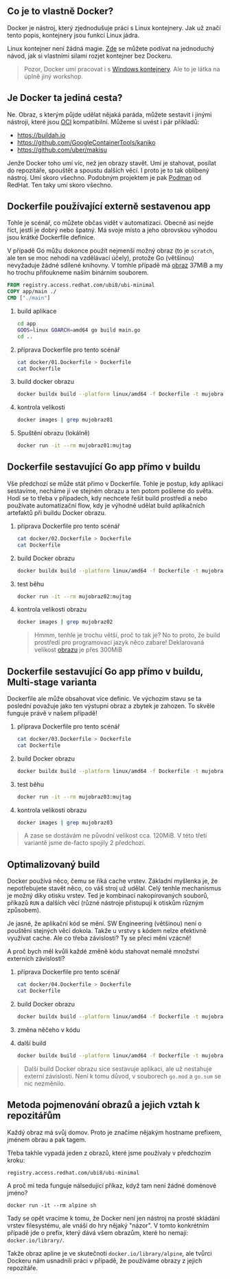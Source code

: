 ## Co je to vlastně Docker?

Docker je nástroj, který zjednodušuje práci s Linux kontejnery.
Jak už značí tento popis, kontejnery jsou funkcí Linux jádra.

Linux kontejner není žádná magie. [Zde](https://jvns.ca/blog/2020/04/27/new-zine-how-containers-work/) se můžete podívat na jednoduchý návod,
jak si vlastními silami rozjet kontejner bez Dockeru.

> Pozor, Docker umí pracovat i s [Windows kontejnery](https://www.docker.com/products/windows-containers). Ale to je látka na úplně jiný workshop.

## Je Docker ta jediná cesta?

Ne. Obraz, s kterým půjde udělat nějaká paráda, můžete sestavit i jinými nástroji,
které jsou [OCI](https://www.docker.com/blog/demystifying-open-container-initiative-oci-specifications/) kompatibilní.
Můžeme si uvést i pár příkladů:

- https://buildah.io
- https://github.com/GoogleContainerTools/kaniko
- https://github.com/uber/makisu

Jenže Docker toho umí víc, než jen obrazy stavět. Umí je stahovat, posílat do repozitáře,
spouštět a spoustu dalších věcí. I proto je to tak oblíbený nástroj. Umí skoro všechno.
Podobným projektem je pak [Podman](https://podman.io) od RedHat. Ten taky umí skoro všechno.

## Dockerfile používající externě sestavenou app

Tohle je scénář, co můžete občas vidět v automatizaci. Obecně asi nejde říct,
jestli je dobrý nebo špatný. Má svoje místo a jeho obrovskou výhodou jsou
krátké Dockerfile definice.

V případě Go můžu dokonce použít nejmenší možný obraz (to je `scratch`,
ale ten se moc nehodí na vzdělávací účely), protože Go (většinou)
nevyžaduje žádné sdílené knihovny. V tomhle případě má [obraz](https://catalog.redhat.com/software/containers/ubi8/ubi-minimal/5c359a62bed8bd75a2c3fba8?gti-tabs=unauthenticated) 37MiB a my ho trochu přifoukneme naším binárním souborem.

```Dockerfile
FROM registry.access.redhat.com/ubi8/ubi-minimal
COPY app/main ./
CMD ["./main"]
```

1. build aplikace

    ```bash
    cd app
    GOOS=linux GOARCH=amd64 go build main.go
    cd ..

2. příprava Dockerfile pro tento scénář

    ```bash
    cat docker/01.Dockerfile > Dockerfile
    cat Dockerfile
    ```

3. build docker obrazu

    ```bash
    docker buildx build --platform linux/amd64 -f Dockerfile -t mujobraz01:mujtag .
    ````

4. kontrola velikosti

    ```bash
    docker images | grep mujobraz01
    ```

5. Spuštění obrazu (lokálně)

    ```bash
    docker run -it --rm mujobraz01:mujtag
    ```

## Dockerfile sestavující Go app přímo v buildu

Vše předchozí se může stát přimo v Dockerfile. Tohle je postup, kdy
aplikaci sestavíme, necháme jí ve stejném obrazu a ten potom pošleme
do světa. Hodí se to třeba v případech, kdy nechcete řešit build
prostředí a nebo používate automatizační flow, kdy je výhodné udělat
build aplikačních artefaktů při buildu Docker obrazu.

1. příprava Dockerfile pro tento scénář

    ```bash
    cat docker/02.Dockerfile > Dockerfile
    cat Dockerfile
    ```

2. build Docker obrazu

    ```bash
    docker buildx build --platform linux/amd64 -f Dockerfile -t mujobraz02:mujtag .
    ```

3. test běhu

    ```bash
    docker run -it --rm mujobraz02:mujtag
    ```

4. kontrola velikosti obrazu

    ```bash
    docker images | grep mujobraz02
    ```

    > Hmmm, tenhle je trochu větší, proč to tak je? No to proto, že build prostředí
    > pro programovací jazyk něco zabare! Deklarovaná velikost [obrazu](https://catalog.redhat.com/software/containers/ubi8/go-toolset/5ce8713aac3db925c03774d1?gti-tabs=unauthenticated) je přes 300MiB

## Dockerfile sestavující Go app přímo v buildu, Multi-stage varianta

Dockerfile ale může obsahovat více definic. Ve výchozím stavu se ta poslední
považuje jako ten výstupní obraz a zbytek je zahozen. To skvěle funguje právě
v našem případě!

1. příprava Dockerfile pro tento scénář

    ```bash
    cat docker/03.Dockerfile > Dockerfile
    cat Dockerfile
    ```

2. build Docker obrazu

    ```bash
    docker buildx build --platform linux/amd64 -f Dockerfile -t mujobraz03:mujtag .
    ```

3. test běhu

    ```bash
    docker run -it --rm mujobraz03:mujtag
    ```

4. kontrola velikosti obrazu

    ```bash
    docker images | grep mujobraz03
    ```

> A zase se dostávám ne původní velikost cca. 120MiB. V této třetí variantě jsme
> de-facto spojily 2 předchozí.

## Optimalizovaný build

Docker používá něco, čemu se říká cache vrstev. Základní myšlenka je,
že nepotřebujete stavět něco, co váš stroj už udělal. Celý tenhle mechanismus
je možný díky otisku vrstev. Ted je kombinací nakopírovaných souborů, příkazů `RUN`
a dalších věcí (různé nástroje přistupují k otiskům různým způsobem).

Je jasné, že aplikační kód se mění. SW Engineering (většinou) není o pouštění
stejných věcí dokola. Takže u vrstvy s kódem nelze efektivně využívat cache.
Ale co třeba závislosti? Ty se přeci mění vzácně!

A proč bych měl kvůli každé změně kódu stahovat nemalé množství externích
závislostí?

1. příprava Dockerfile pro tento scénář

    ```bash
    cat docker/04.Dockerfile > Dockerfile
    cat Dockerfile
    ```

2. build Docker obrazu

    ```bash
    docker buildx build --platform linux/amd64 -f Dockerfile -t mujobraz04:mujtag .
    ```

3. změna něčeho v kódu

4. další build

    ```bash
    docker buildx build --platform linux/amd64 -f Dockerfile -t mujobraz04:mujtag .
    ```

> Další build Docker obrazu sice sestavuje aplikaci, ale už nestahuje externí
> závislosti. Není k tomu důvod, v souborech `go.mod` a `go.sum` se nic nezměnilo.

## Metoda pojmenování obrazů a jejich vztah k repozitářům

Každý obraz má svůj domov. Proto je značíme nějakým hostname prefixem,
jménem obrau a pak tagem.

Třeba takhle vypadá jeden z obrazů, které jsme používaly v předchozím kroku:

```
registry.access.redhat.com/ubi8/ubi-minimal
```

A proč mi teda funguje nálsedující příkaz, když tam není žádné doménové jméno?

```
docker run -it --rm alpine sh
```

Tady se opět vracíme k tomu, že Docker není jen nástroj na prosté skládání
vrstev filesystému, ale vnáší do hry nějaký "názor". V tomto konkrétním případě
jde o prefix, který dává všem obrazům, které ho nemají: `docker.io/library/`.

Takže obraz apline je ve skutečnoti `docker.io/library/alpine`, ale tvůrci
Dockeru nám usnadnili práci v případě, že používáme obrazy z jejich repozitáře.

